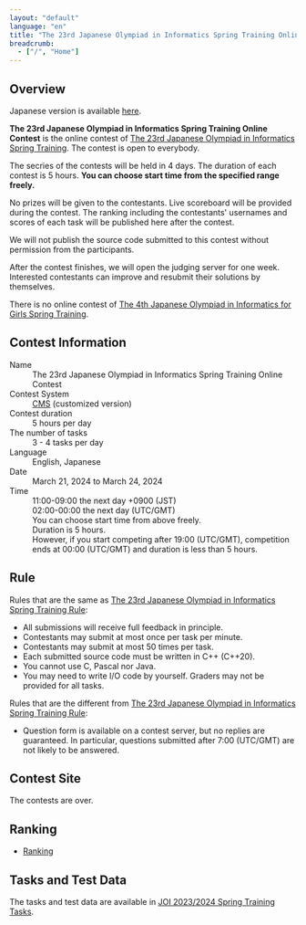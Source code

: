 ```yaml
---
layout: "default"
language: "en"
title: "The 23rd Japanese Olympiad in Informatics Spring Training Online Contest"
breadcrumb:
  - ["/", "Home"]
---
```


## Overview

Japanese version is available [here](./index.html).

**The 23rd Japanese Olympiad in Informatics Spring Training Online Contest** is the online contest of [The 23rd Japanese Olympiad in Informatics Spring Training](https://www.ioi-jp.org/joi/2023/2024-sp_camp-rules).
The contest is open to everybody.

The secries of the contests will be held in 4 days. The duration of each contest is 5 hours. **You can choose start time from the specified range freely.**

No prizes will be given to the contestants. Live scoreboard will be provided during the contest. The ranking including the contestants' usernames and scores of each task will be published here after the contest.

We will not publish the source code submitted to this contest without permission from the participants.

After the contest finishes, we will open the judging server for one week. Interested contestants can improve and resubmit their solutions by themselves.

There is no online contest of [The 4th Japanese Olympiad in Informatics for Girls Spring Training](https://www.ioi-jp.org/joig/2023/2024-sp_camp-rules).

## Contest Information

<dl>
  <dt>Name</dt>
    <dd>The 23rd Japanese Olympiad in Informatics Spring Training Online Contest</dd>

  <dt>Contest System</dt>
  <dd>
  <a href="https://github.com/cms-dev/cms/">CMS</a> (customized version)
  </dd>

  <dt>Contest duration</dt>
  <dd>5 hours per day</dd>

  <dt>The number of tasks</dt>
  <dd>3 - 4 tasks per day</dd>

  <dt>Language</dt>
  <dd>English, Japanese</dd>

  <dt>Date</dt>
  <dd>March 21, 2024 to March 24, 2024</dd>

  <dt>Time</dt>
  <dd>11:00-09:00 the next day +0900 (JST)</dd>
  <dd>02:00-00:00 the next day (UTC/GMT)</dd>
  <dd>You can choose start time from above freely.</dd>
  <dd>Duration is 5 hours.</dd>
  <dd>However, if you start competing after 19:00 (UTC/GMT), competition ends at 00:00 (UTC/GMT) and duration is less than 5 hours.</dd>
</dl>

## Rule

Rules that are the same as [The 23rd Japanese Olympiad in Informatics Spring Training Rule](https://www.ioi-jp.org/joi/2023/2024-sp_camp-rules):

- All submissions will receive full feedback in principle.
- Contestants may submit at most once per task per minute.
- Contestants may submit at most 50 times per task.
- Each submitted source code must be written in C++ (C++20).
- You cannot use C, Pascal nor Java.
- You may need to write I/O code by yourself. Graders may not be provided for all tasks.

Rules that are the different from [The 23rd Japanese Olympiad in Informatics Spring Training Rule](https://www.ioi-jp.org/joi/2023/2024-sp_camp-rules):

- Question form is available on a contest server, but no replies are guaranteed. In particular, questions submitted after 7:00 (UTC/GMT) are not likely to be answered.

## Contest Site
The contests are over.

## Ranking
- [Ranking](ranking.md)

## Tasks and Test Data

The tasks and test data are available in [JOI 2023/2024 Spring Training Tasks](https://www2.ioi-jp.org/camp/2024/2024-sp-tasks/index.html).
